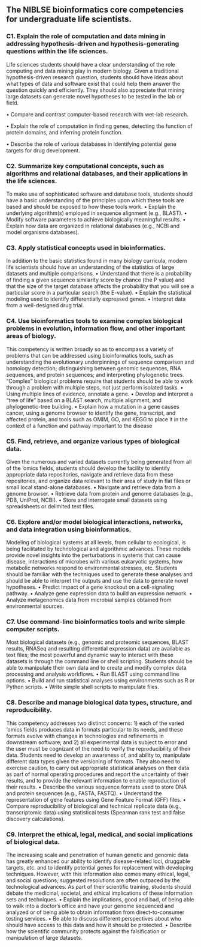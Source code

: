 ## The NIBLSE bioinformatics core competencies for undergraduate life scientists.
### C1. Explain the role of computation and data mining in addressing hypothesis-driven and hypothesis-generating questions within the life sciences. 
Life sciences students should have a clear understanding of the role computing and data mining play in modern biology. Given a traditional hypothesis-driven research question, students should have ideas about what types of data and software exist that could help them answer the question quickly and efficiently. They should also appreciate that mining large datasets can generate novel hypotheses to be tested in the lab or field.

• Compare and contrast computer-based research with wet-lab research.

• Explain the role of computation in finding genes, detecting the function of protein domains, and inferring protein function.

• Describe the role of various databases in identifying potential gene targets for drug development.

### C2. Summarize key computational concepts, such as algorithms and relational databases, and their applications in the life sciences. 
To make use of sophisticated software and database tools, students should have a basic understanding of the principles upon which these tools are based and should be exposed to how these tools work.
• Explain the underlying algorithm(s) employed in sequence alignment (e.g., BLAST).
• Modify software parameters to achieve biologically meaningful results.
• Explain how data are organized in relational databases (e.g., NCBI and model organisms databases).
### C3. Apply statistical concepts used in bioinformatics. 
In addition to the basic statistics found in many biology curricula, modern life scientists should have an understanding of the statistics of large datasets and multiple comparisons.
• Understand that there is a probability of finding a given sequence similarity score by chance (the P value) and that the size of the target database affects the probability that you will see a particular score in a particular search (the E-value).
• Explain the statistical modeling used to identify differentially expressed genes.
• Interpret data from a well-designed drug trial.
### C4. Use bioinformatics tools to examine complex biological problems in evolution, information flow, and other important areas of biology. 
This competency is written broadly so as to encompass a variety of problems that can be addressed using bioinformatics tools, such as understanding the evolutionary underpinnings of sequence comparison and homology detection; distinguishing between genomic sequences, RNA sequences, and protein sequences; and interpreting phylogenetic trees. “Complex” biological problems require that students should be able to work through a problem with multiple steps, not just perform isolated tasks.
• Using multiple lines of evidence, annotate a gene.
• Develop and interpret a “tree of life” based on a BLAST search, multiple alignment, and phylogenetic-tree building.
• Explain how a mutation in a gene causes cancer, using a genome browser to identify the gene, transcript, and affected protein, and tools such as OMIM, GO, and KEGG to place it in the context of a function and pathway important to the disease
### C5. Find, retrieve, and organize various types of biological data. 
Given the numerous and varied datasets currently being generated from all of the ‘omics fields, students should develop the facility to identify appropriate data repositories, navigate and retrieve data from these repositories, and organize data relevant to their area of study in flat files or small local stand-alone databases.
• Navigate and retrieve data from a genome browser.
• Retrieve data from protein and genome databases (e.g., PDB, UniProt, NCBI).
• Store and interrogate small datasets using spreadsheets or delimited text files.
### C6. Explore and/or model biological interactions, networks, and data integration using bioinformatics. 
Modeling of biological systems at all levels, from cellular to ecological, is being facilitated by technological and algorithmic advances. These models provide novel insights into the perturbations in systems that can cause disease, interactions of microbes with various eukaryotic systems, how metabolic networks respond to environmental stresses, etc. Students should be familiar with the techniques used to generate these analyses and should be able to interpret the outputs and use the data to generate novel hypotheses.
• Predict impact of a gene knockout on a cell-signaling pathway.
• Analyze gene expression data to build an expression network.
• Analyze metagenomics data from microbial samples obtained from environmental sources.
### C7. Use command-line bioinformatics tools and write simple computer scripts. 
Most biological datasets (e.g., genomic and proteomic sequences, BLAST results, RNASeq and resulting differential expression data) are available as text files; the most powerful and dynamic way to interact with these datasets is through the command line or shell scripting. Students should be able to manipulate their own data and to create and modify complex data processing and analysis workflows.
• Run BLAST using command line options.
• Build and run statistical analyses using environments such as R or Python scripts.
• Write simple shell scripts to manipulate files.
### C8. Describe and manage biological data types, structure, and reproducibility. 
This competency addresses two distinct concerns: 1) each of the varied ‘omics fields produces data in formats particular to its needs, and these formats evolve with changes in technologies and refinements in downstream software; and 2) all experimental data is subject to error and the user must be cognizant of the need to verify the reproducibility of their data. Students need to develop an awareness of, and ability to, manipulate different data types given the versioning of formats. They also need to exercise caution, to carry out appropriate statistical analyses on their data as part of normal operating procedures and report the uncertainty of their results, and to provide the relevant information to enable reproduction of their results.
• Describe the various sequence formats used to store DNA and protein sequences (e.g., FASTA, FASTQ).
• Understand the representation of gene features using Gene Feature Format (GFF) files.
• Compare reproducibility of biological and technical replicate data (e.g., transcriptomic data) using statistical tests (Spearman rank test and false discovery calculations).
### C9. Interpret the ethical, legal, medical, and social implications of biological data. 
The increasing scale and penetration of human genetic and genomic data has greatly enhanced our ability to identify disease-related loci, druggable targets, etc. and to identify potential genes for replacement with developing techniques. However, with this information also comes many ethical, legal, and social questions; suggested resolutions are often outpaced by the technological advances. As part of their scientific training, students should debate the medicinal, societal, and ethical implications of these information sets and techniques.
• Explain the implications, good and bad, of being able to walk into a doctor’s office and have your genome sequenced and analyzed or of being able to obtain information from direct-to-consumer testing services.
• Be able to discuss different perspectives about who should have access to this data and how it should be protected.
• Describe how the scientific community protects against the falsification or manipulation of large datasets.
